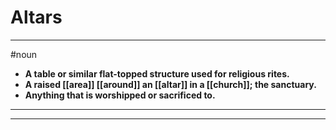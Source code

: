 # Altars
---
#noun
- **A table or similar flat-topped structure used for religious rites.**
- **A raised [[area]] [[around]] an [[altar]] in a [[church]]; the sanctuary.**
- **Anything that is worshipped or sacrificed to.**
---
---
